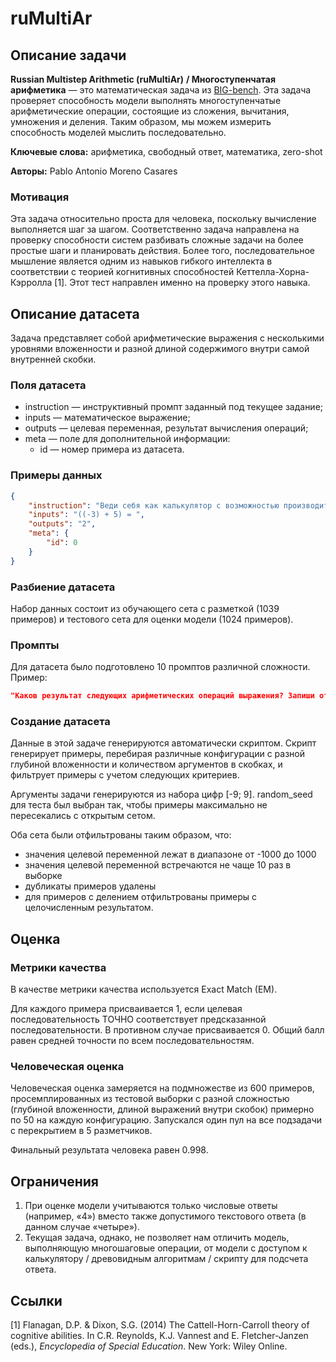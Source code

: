 # ruMultiAr

## Описание задачи

**Russian Multistep Arithmetic (ruMultiAr)** **/ Многоступенчатая арифметика** — это математическая задача из [BIG-bench](https://github.com/google/BIG-bench/blob/main/bigbench/benchmark_tasks/multistep_arithmetic/README.md). Эта задача проверяет способность модели выполнять многоступенчатые арифметические операции, состоящие из сложения, вычитания, умножения и деления. Таким образом, мы можем измерить способность моделей мыслить последовательно.

**Ключевые слова:** арифметика, свободный ответ, математика, zero-shot

**Авторы:** Pablo Antonio Moreno Casares

### Мотивация

Эта задача относительно проста для человека, поскольку вычисление выполняется шаг за шагом. Соответственно задача направлена на проверку способности систем разбивать сложные задачи на более простые шаги и планировать действия. Более того, последовательное мышление является одним из навыков гибкого интеллекта в соответствии с теорией когнитивных способностей Кеттелла-Хорна-Кэрролла [1]. Этот тест направлен именно на проверку этого навыка.

## Описание датасета

Задача представляет собой арифметические выражения с несколькими уровнями вложенности и разной длиной содержимого внутри самой внутренней скобки.

### Поля датасета

- instruction — инструктивный промпт заданный под текущее задание;
- inputs — математическое выражение;
- outputs — целевая переменная, результат вычисления операций;
- meta — поле для дополнительной информации:
    - id — номер примера из датасета.

### Примеры данных

```json
{
    "instruction": "Веди себя как калькулятор с возможностью производить расчет выражений со скобками. Рассчитай результат следующего выражения, соблюдая порядок операций в скобках, в качестве ответа выведи одно число:\n{inputs}",
    "inputs": "((-3) + 5) = ",
    "outputs": "2",
    "meta": {
        "id": 0
    }
}
```

### Разбиение датасета

Набор данных состоит из обучающего сета с разметкой (1039 примеров) и тестового сета для оценки модели (1024 примеров).

### Промпты

Для датасета было подготовлено 10 промптов различной сложности. Пример:

```json
"Каков результат следующих арифметических операций выражения? Запиши ответ в виде одного числа.\n{inputs}"
```

### Создание датасета

Данные в этой задаче генерируются автоматически скриптом. Скрипт генерирует примеры, перебирая различные конфигурации с разной глубиной вложенности и количеством аргументов в скобках, и фильтрует примеры с учетом следующих критериев.

Аргументы задачи генерируются из набора цифр [-9; 9]. random_seed для теста был выбран так, чтобы примеры максимально не пересекались с открытым сетом.

Оба сета были отфильтрованы таким образом, что:

- значения целевой переменной лежат в диапазоне от -1000 до 1000
- значения целевой переменной встречаются не чаще 10 раз в выборке
- дубликаты примеров удалены
- для примеров с делением отфильтрованы примеры с целочисленным результатом.

## Оценка

### Метрики качества

В качестве метрики качества используется Exact Match (EM).

Для каждого примера присваивается 1, если целевая последовательность ТОЧНО соответствует предсказанной последовательности. В противном случае присваивается 0. Общий балл равен средней точности по всем последовательностям.

### Человеческая оценка

Человеческая оценка замеряется на подмножестве из 600 примеров, просемплированных из тестовой выборки с разной сложностью (глубиной вложенности, длиной выражений внутри скобок) примерно по 50 на каждую конфигурацию. Запускался один пул на все подзадачи с перекрытием в 5 разметчиков.

Финальный результата человека равен 0.998.

## Ограничения

1. При оценке модели учитываются только числовые ответы (например, «4») вместо также допустимого текстового ответа (в данном случае «четыре»).
2. Текущая задача, однако, не позволяет нам отличить модель, выполняющую многошаговые операции, от модели с доступом к калькулятору / древовидным алгоритмам / скрипту для подсчета ответа.

## Ссылки

[1] Flanagan, D.P. & Dixon, S.G. (2014) The Cattell-Horn-Carroll theory of cognitive abilities. In C.R. Reynolds, K.J. Vannest and E. Fletcher-Janzen (eds.), *Encyclopedia of Special Education*. New York: Wiley Online.
